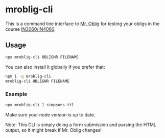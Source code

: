# mroblig-cli

This is a command line interface to [Mr. Oblig](https://sws.ifi.uio.no/mroblig/) for testing your obligs in the course [IN3060/IN4060](https://www.uio.no/studier/emner/matnat/ifi/IN3060/index-eng.html).

## Usage

```bash
npx mroblig-cli OBLIGNR FILENAME
```

You can also install it globally if you prefer that:

```bash
npm i -g mroblig-cli
mroblig-cli OBLIGNR FILENAME
```

### Example

```bash
npx mroblig-cli 1 simpsons.ttl
```

Make sure your node version is up to date.

Note: This CLI is simply doing a form submission and parsing the HTML output, so it might break if Mr. Oblig changes!
